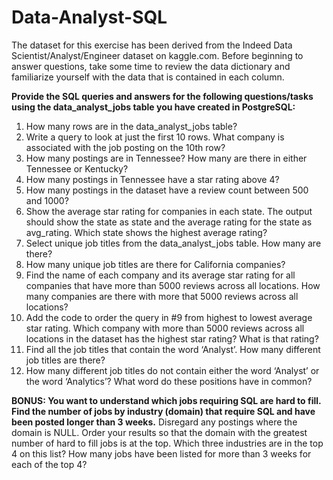 # Data-Analyst-SQL
The dataset for this exercise has been derived from the Indeed Data Scientist/Analyst/Engineer dataset on kaggle.com.
Before beginning to answer questions, take some time to review the data dictionary and familiarize yourself with the data that is contained in each column.

**Provide the SQL queries and answers for the following questions/tasks using the data_analyst_jobs table you have created in PostgreSQL:**
1. How many rows are in the data_analyst_jobs table?
2. Write a query to look at just the first 10 rows. What company is associated with the job posting on the 10th row?
3. How many postings are in Tennessee? How many are there in either Tennessee or Kentucky?
4. How many postings in Tennessee have a star rating above 4?
5. How many postings in the dataset have a review count between 500 and 1000?
6. Show the average star rating for companies in each state. The output should show the state as state and the average rating for the state as avg_rating. Which state shows the highest average rating?
7. Select unique job titles from the data_analyst_jobs table. How many are there?
8. How many unique job titles are there for California companies?
9. Find the name of each company and its average star rating for all companies that have more than 5000 reviews across all locations. How many companies are there with more that 5000 reviews across all locations?
10. Add the code to order the query in #9 from highest to lowest average star rating. Which company with more than 5000 reviews across all locations in the dataset has the highest star rating? What is that rating?
11. Find all the job titles that contain the word ‘Analyst’. How many different job titles are there?
12. How many different job titles do not contain either the word ‘Analyst’ or the word ‘Analytics’? What word do these positions have in common?

**BONUS: You want to understand which jobs requiring SQL are hard to fill. Find the number of jobs by industry (domain) that require SQL and have been posted longer than 3 weeks.**
Disregard any postings where the domain is NULL.
Order your results so that the domain with the greatest number of hard to fill jobs is at the top.
Which three industries are in the top 4 on this list? How many jobs have been listed for more than 3 weeks for each of the top 4?
